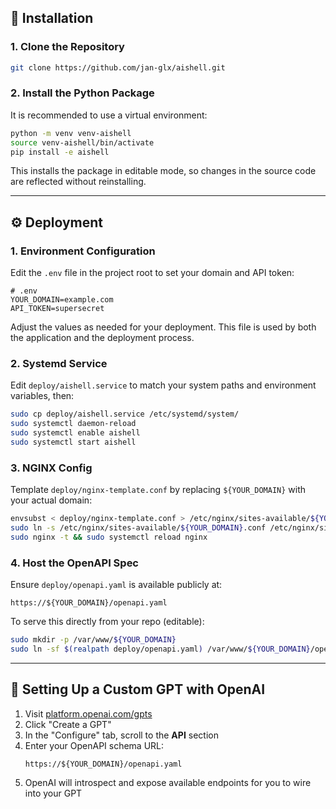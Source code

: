 ## 🚀 Installation

### 1. **Clone the Repository**

```bash
git clone https://github.com/jan-glx/aishell.git
```

### 2. **Install the Python Package**

It is recommended to use a virtual environment:

```bash
python -m venv venv-aishell
source venv-aishell/bin/activate
pip install -e aishell
```

This installs the package in editable mode, so changes in the source code are reflected without reinstalling.

---

## ⚙️ Deployment

### 1. Environment Configuration

Edit the `.env` file in the project root to set your domain and API token:

```
# .env
YOUR_DOMAIN=example.com
API_TOKEN=supersecret
```

Adjust the values as needed for your deployment. This file is used by both the application and the deployment process.

### 2. **Systemd Service**

Edit `deploy/aishell.service` to match your system paths and environment variables, then:

```bash
sudo cp deploy/aishell.service /etc/systemd/system/
sudo systemctl daemon-reload
sudo systemctl enable aishell
sudo systemctl start aishell
```

### 3. **NGINX Config**

Template `deploy/nginx-template.conf` by replacing `${YOUR_DOMAIN}` with your actual domain:

```bash
envsubst < deploy/nginx-template.conf > /etc/nginx/sites-available/${YOUR_DOMAIN}.conf
sudo ln -s /etc/nginx/sites-available/${YOUR_DOMAIN}.conf /etc/nginx/sites-enabled/
sudo nginx -t && sudo systemctl reload nginx
```

### 4. **Host the OpenAPI Spec**

Ensure `deploy/openapi.yaml` is available publicly at:

```
https://${YOUR_DOMAIN}/openapi.yaml
```

To serve this directly from your repo (editable):

```bash
sudo mkdir -p /var/www/${YOUR_DOMAIN}
sudo ln -sf $(realpath deploy/openapi.yaml) /var/www/${YOUR_DOMAIN}/openapi.yaml
```

---

## 🤖 Setting Up a Custom GPT with OpenAI

1. Visit [platform.openai.com/gpts](https://platform.openai.com/gpts)
2. Click "Create a GPT"
3. In the "Configure" tab, scroll to the **API** section
4. Enter your OpenAPI schema URL:
   ```
   https://${YOUR_DOMAIN}/openapi.yaml
   ```
5. OpenAI will introspect and expose available endpoints for you to wire into your GPT
